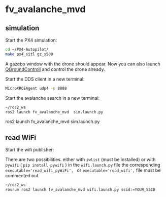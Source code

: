 # fv_avalanche_mvd

## simulation
Start the PX4 simulation:
```sh
cd ~/PX4-Autopilot/
make px4_sitl gz_x500
```
A gazebo window with the drone should appear. Now you can also launch [QGroundControll](http://qgroundcontrol.com) and control the drone already.

Start the DDS client in a new terminal:
```sh
MicroXRCEAgent udp4 -p 8888
```

Start the avalanche search in a new terminal:
```sh
~/ros2_ws
ros2 launch fv_avalanche_mvd  sim.launch.py 
```

ros2 launch fv_avalanche_mvd  sim.launch.py


## read WiFi
Start the wifi publisher:

There are two possibilities. either with ```iwlist``` (must be installed) or with ```pywifi``` ( ```pip install pywifi``` ) in the ```wifi.launch.py``` file the corresponding ```executable='read_wifi_pyWiFi', ``` or ```executable='read_wifi',``` file must be commented out.

```sh
~/ros2_ws
rosrun ros2 launch fv_avalanche_mvd wifi.launch.py ssid:=YOUR_SSID
```